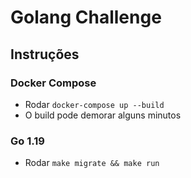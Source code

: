 # Golang Challenge

## Instruções

### Docker Compose

- Rodar `docker-compose up --build`
- O build pode demorar alguns minutos

### Go 1.19

- Rodar `make migrate && make run`
